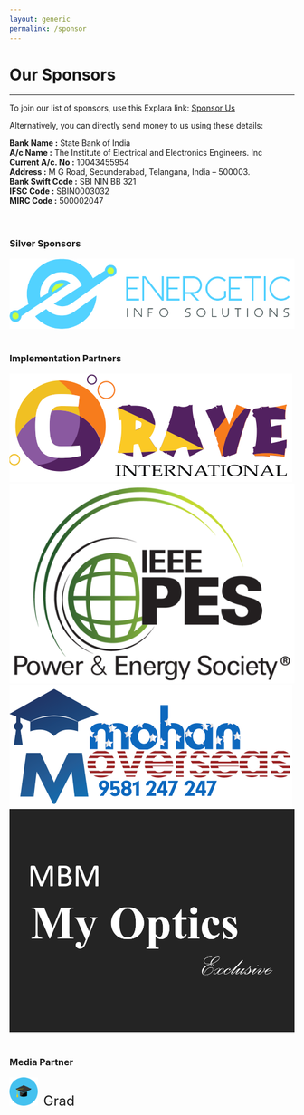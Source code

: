 ```yaml
---
layout: generic
permalink: /sponsor
---
```

# Our Sponsors
---
To join our list of sponsors, use this Explara link: [Sponsor Us](https://in.explara.com/e/ieee-ahcssc-2019-sponsor)

Alternatively, you can directly send money to us using these details:

**Bank Name :** State Bank of India  
**A/c Name :** The Institute of Electrical and Electronics Engineers. Inc  
**Current A/c. No :** 10043455954  
**Address :** M G Road, Secunderabad, Telangana, India – 500003.  
**Bank Swift Code :** SBI NIN BB 321  
**IFSC Code :** SBIN0003032  
**MIRC Code :** 500002047  
<br><br>

### Silver Sponsors
<div class="row logos">
    <div class="col">
        <img src="/img/sponsors/energetic-info-solutions.jpg">
    </div>
</div>
<br>

### Implementation Partners
<div class="row logos">
    <div class="col">
        <img src="/img/sponsors/crave.png">
    </div>
    <div class="col">
        <img src="/img/sponsors/ieee-pes.png">
    </div>
    <div class="col">
        <img src="/img/sponsors/mohan-overseas.png">
    </div>
    <div class="col">
        <img src="/img/sponsors/my-optics.jpg">
    </div>
</div>
<br>

### Media Partner
<img src="/img/begrad-logo.png" style="height: 50px;"><span style="padding-left: 10px; font-size: 24px;">Grad</span>
